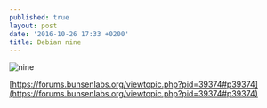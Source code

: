 ```yaml
---
published: true
layout: post
date: '2016-10-26 17:33 +0200'
title: Debian nine
---
```

![nine](https://cdn.scrot.moe/images/2016/10/26/openlogo.png)

[https://forums.bunsenlabs.org/viewtopic.php?pid=39374#p39374](https://forums.bunsenlabs.org/viewtopic.php?pid=39374#p39374)
